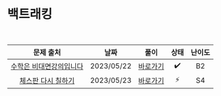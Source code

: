 # 백트래킹

<br>

|                            문제 출처                             |    날짜    |          풀이          | 상태 | 난이도 |
| :--------------------------------------------------------------: | :--------: | :--------------------: | :--: | :----: |
| [수학은 비대면강의입니다](https://www.acmicpc.net/problem/19532) | 2023/05/22 | [바로가기](./19532.js) |  ✔️  |   B2   |
|    [체스판 다시 칠하기](https://www.acmicpc.net/problem/1018)    | 2023/05/23 | [바로가기](./1018.js)  |  ⚡  |   S4   |
